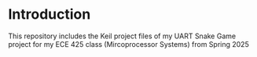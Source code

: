 # Introduction
This repository includes the Keil project files of my UART Snake Game project for my ECE 425 class (Mircoprocessor Systems) from Spring 2025

